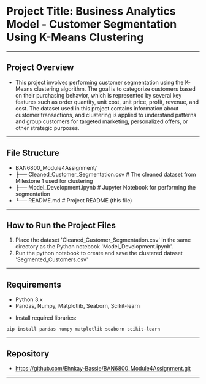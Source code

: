 # Project Title: Business Analytics Model - Customer Segmentation Using K-Means Clustering
------------------------------------------

## Project Overview

- This project involves performing customer segmentation using the K-Means clustering algorithm. The goal is to categorize customers based on their purchasing behavior, which is represented by several key features such as order quantity, unit cost, unit price, profit, revenue, and cost. The dataset used in this project contains information about customer transactions, and clustering is applied to understand patterns and group customers for targeted marketing, personalized offers, or other strategic purposes.
---------------------------------------------------

## File Structure

- BAN6800_Module4Assignment/
- ├── Cleaned_Customer_Segmentation.csv      # The cleaned dataset from Milestone 1 used for clustering
- ├── Model_Development.ipynb                # Jupyter Notebook for performing the segmentation
- └── README.md                              # Project README (this file)
-------------------------------------

## How to Run the Project Files 

1. Place the dataset 'Cleaned_Customer_Segmentation.csv' in the same directory as the Python notebook 'Model_Development.ipynb'.
2. Run the python notebook to create and save the clustered dataset 'Segmented_Customers.csv'
------------------------------  

## Requirements
- Python 3.x
- Pandas, Numpy, Matplotlib, Seaborn, Scikit-learn

* Install required libraries:

```pip install pandas numpy matplotlib seaborn scikit-learn```

-------------------------------------------------

## Repository
* https://github.com/Ehnkay-Bassie/BAN6800_Module4Assignment.git
-----------------------------------------------------------------
